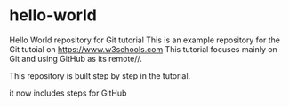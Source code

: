 # hello-world
Hello World repository for Git tutorial
This is an example repository for the Git tutoial on https://www.w3schools.com
This tutorial focuses mainly on Git and using GitHub as its remote//.

This repository is built step by step in the tutorial.

it now includes steps for GitHub
